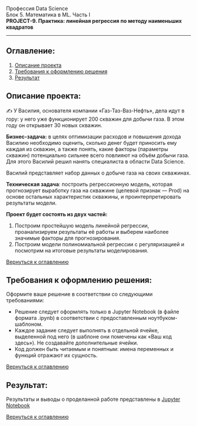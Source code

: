 Профессия Data Science  
Блок 5. Математика в ML. Часть I   
**PROJECT-9. Практика: линейная регрессия по методу наименьших квадратов**

---

## **Оглавление:**

1. [Описание проекта](#Описание-проекта)
2. [Требования к оформлению решения](#Требования-к-оформлению-решения)
3. [Результат](#Результат)

## Описание проекта:

✍ У Василия, основателя компании «Газ-Таз-Ваз-Нефть», дела идут в гору: у него уже функционирует 200 скважин для добычи газа. В этом году он открывает 30 новых скважин.

**Бизнес-задача:** в целях оптимизации расходов и повышения дохода Василию необходимо оценить, сколько денег будет приносить ему каждая из скважин, а также понять, какие факторы (параметры скважин) потенциально сильнее всего повлияют на объём добычи газа. Для этого Василий решил нанять специалиста в области Data Science.

Василий представляет набор данных о добыче газа на своих скважинах.

**Техническая задача**: построить регрессионную модель, которая прогнозирует выработку газа на скважине (целевой признак — Prod) на основе остальных характеристик скважины, и проинтерпретировать результаты модели.

**Проект будет состоять из двух частей:**

1. Построим простейшую модель линейной регрессии, проанализируем результаты её работы и выберем наиболее значимые факторы для прогнозирования.
2. Построим модели полиномиальной регрессии с регуляризацией и посмотрим на итоговые результаты моделирования.

[Вернуться к оглавлению](#Оглавление)

## Требования к оформлению решения:

Оформите ваше решение в соответствии со следующими требованиями:

- Решение следует оформлять только в Jupyter Notebook (в файле формата .ipynb) в соответствии с предоставленным ноутбуком-шаблоном.
- Каждое задание следует выполнять в отдельной ячейке, выделенной под него (в шаблоне они помечены как «Ваш код здесь»). Не создавайте дополнительные ячейки.
- Код должен быть читаемым и понятным: имена переменных и функций отражают их сущность.

[Вернуться к оглавлению](#Оглавление)

## Результат:

Результаты и выводы о проделанной работе представлены в [Jupyter Notebook]()

[Вернуться к оглавлению](#Оглавление)